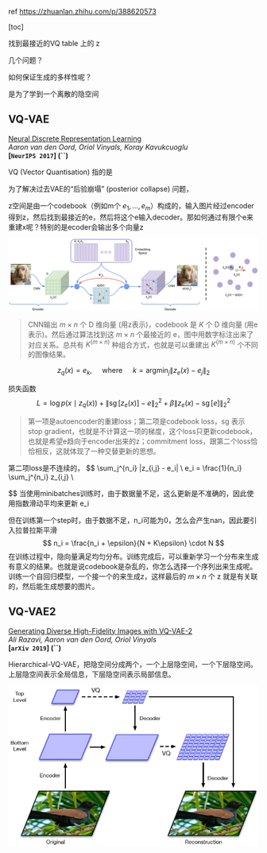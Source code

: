 ref https://zhuanlan.zhihu.com/p/388620573



[toc]





找到最接近的VQ table 上的 z





几个问题？

如何保证生成的多样性呢？



是为了学到一个离散的隐空间

## VQ-VAE

[Neural Discrete Representation Learning](https://arxiv.org/abs/1711.00937)  
*Aaron van den Oord, Oriol Vinyals, Koray Kavukcuoglu*  
**[`NeurIPS 2017`] (``)** 

VQ (Vector Quantisation) 指的是 

为了解决过去VAE的“后验崩塌” (posterior collapse) 问题，



z空间是由一个codebook（例如m个 $e_1, \dots, e_m$）构成的，输入图片经过encoder得到z，然后找到最接近的e，然后将这个e输入decoder。那如何通过有限个e来重建x呢？特别的是ecoder会输出多个向量z

![image-20220503213714623](https://raw.githubusercontent.com/yzy1996/Image-Hosting/master/image-20220503213714623.png)

> CNN输出 $m \times n$ 个 D 维向量 (用z表示)，codebook 是 $K$ 个 D 维向量 (用e表示)。然后通过算法找到这 $m \times n$ 个最接近的 e，图中用数字标注出来了对应关系。总共有 $K^{(m\times n)}$ 种组合方式，也就是可以重建出 $K^{(m\times n)}$ 个不同的图像结果。

$$
z_{q}(x)=e_{k}, \quad \text { where } \quad k=\operatorname{argmin}_{j}\left\|z_{e}(x)-e_{j}\right\|_{2}
$$

损失函数
$$
L=\log p\left(x \mid z_{q}(x)\right)+\left\|\operatorname{sg}\left[z_{e}(x)\right]-e\right\|_{2}^{2}+\beta\left\|z_{e}(x)-\operatorname{sg}[e]\right\|_{2}^{2}
$$

> 第一项是autoencoder的重建loss；第二项是codebook loss，sg 表示 stop gradient，也就是不计算这一项的梯度，这个loss只更新codebook，也就是希望e趋向于encoder出来的z；commitment loss，跟第二个loss恰恰相反，这就体现了一种交替更新的思想。



第二项loss是不连续的，
$$
\sum_j^{n_i} \|z_{i,j} - e_i\|
\\
e_i = \frac{1}{n_i} \sum_j^{n_i} z_{i,j}
\\

$$
当使用minibatches训练时，由于数据量不足，这么更新是不准确的，因此使用指数滑动平均来更新 e_i



但在训练第一个step时，由于数据不足，n_i可能为0，怎么会产生nan，因此要引入拉普拉斯平滑
$$
n_i = \frac{n_i + \epsilon}{N + K\epsilon} \cdot N
$$
在训练过程中，隐向量满足均匀分布。训练完成后，可以重新学习一个分布来生成有意义的结果。也就是说codebook是杂乱的，你怎么选择一个序列出来生成呢。训练一个自回归模型，一个接一个的来生成z，这样最后的 $m \times n$ 个 z 就是有关联的，然后能生成想要的图片。







## VQ-VAE2

[Generating Diverse High-Fidelity Images with VQ-VAE-2](https://arxiv.org/abs/1906.00446)  
*Ali Razavi, Aaron van den Oord, Oriol Vinyals*  
**[`arXiv 2019`] (``)** 



Hierarchical-VQ-VAE，把隐空间分成两个，一个上层隐空间，一个下层隐空间。上层隐空间表示全局信息，下层隐空间表示局部信息。

![image-20220504001117815](https://raw.githubusercontent.com/yzy1996/Image-Hosting/master/image-20220504001117815.png)


